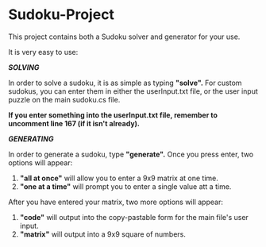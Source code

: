 # Sudoku-Project
This project contains both a Sudoku solver and generator for your use.

It is very easy to use:

<i><b>SOLVING</b></i>

In order to solve a sudoku, it is as simple as typing <b>"solve".</b>
For custom sudokus, you can enter them in either the userInput.txt file, or the user input puzzle on the main sudoku.cs file.

<b>If you enter something into the userInput.txt file, remember to uncomment line 167 (if it isn't already).</b>

<i><b>GENERATING</b></i>

In order to generate a sudoku, type <b>"generate".</b>
Once you press enter, two options will appear:

1) <b>"all at once"</b> will allow you to enter a 9x9 matrix at one time.
2) <b>"one at a time"</b> will prompt you to enter a single value att a time.

After you have entered your matrix, two more options will appear:

1) <b>"code"</b> will output into the copy-pastable form for the main file's user input.
2) <b>"matrix"</b> will output into a 9x9 square of numbers.
